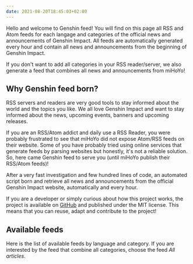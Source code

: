 ```yaml
---
date: 2021-08-20T18:45:03+02:00
---
```


Hello and welcome to Genshin feed! You will find on this page all RSS and Atom feeds for
each langage and categories of the official news and announcements of Genshin Impact. All feeds are
automatically generated every hour and contain all news and announcements from the beginning of
Genshin Impact.

If you don't want to add all categories in your RSS reader/server, we also generate a feed that
combines all news and announcements from miHoYo!


## Why Genshin feed born?

RSS servers and readers are very good tools to stay informed about the world and the topics you
like. We all love Genshin Impact and want to stay informed about the news, upcoming events, banners
and upcoming releases.

If you are an RSS/Atom addict and daily use a RSS Reader, you were probably frustrated to
see that miHoYo did not expose Atom/RSS feeds on their website. Some of you have probably tried
using online services that generate feeds by parsing websites but honestly, it's not a reliable
solution. So, here came Genshin feed to serve you (until miHoYo publish their RSS/Atom feeds)!

After a very fast investigation and few hundred lines of code, an automated script born and retrieve
all news and announcements from the official Genshin Impact website, automatically and every hour.

If you are a developer or simply curious about how this project works, the project is available on
[GitHub](https://github.com/themimitoof/genshin-feed) and published under the MIT license. This
means that you can reuse, adapt and contribute to the project!


## Available feeds

Here is the list of available feeds by language and category. If you are interested by the feed that
combine all categories, choose the feed *All articles*.
